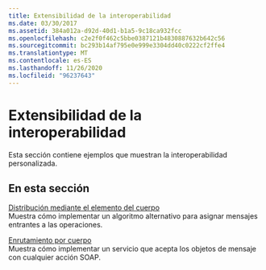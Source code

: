 ```yaml
---
title: Extensibilidad de la interoperabilidad
ms.date: 03/30/2017
ms.assetid: 384a012a-d92d-40d1-b1a5-9c18ca932fcc
ms.openlocfilehash: c2e2f0f462c5bbe0387121b4830887632b642c56
ms.sourcegitcommit: bc293b14af795e0e999e3304dd40c0222cf2ffe4
ms.translationtype: MT
ms.contentlocale: es-ES
ms.lasthandoff: 11/26/2020
ms.locfileid: "96237643"
---
```

# <a name="interop-extensibility"></a>Extensibilidad de la interoperabilidad

Esta sección contiene ejemplos que muestran la interoperabilidad personalizada.  
  
## <a name="in-this-section"></a>En esta sección  

 [Distribución mediante el elemento del cuerpo](dispatch-by-body-element.md)  
 Muestra cómo implementar un algoritmo alternativo para asignar mensajes entrantes a las operaciones.  
  
 [Enrutamiento por cuerpo](route-by-body.md)  
 Muestra cómo implementar un servicio que acepta los objetos de mensaje con cualquier acción SOAP.
